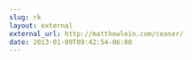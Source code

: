 ```yaml
---
slug: rk
layout: external
external_url: http://matthewlein.com/ceaser/
date: 2013-01-09T09:42:54-06:00
---
```

